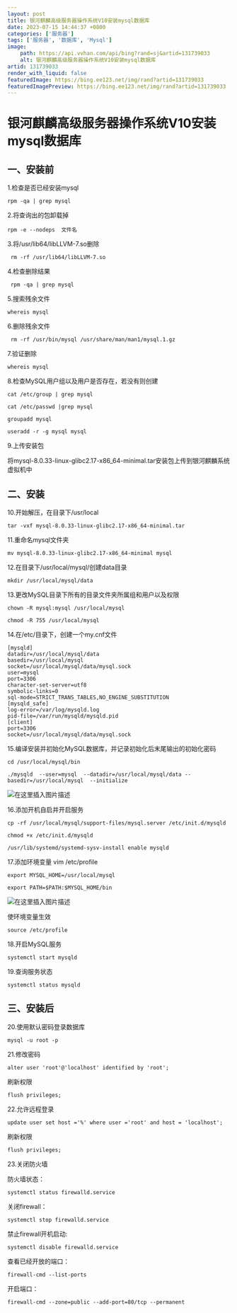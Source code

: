 ```yaml
---
layout: post
title: 银河麒麟高级服务器操作系统V10安装mysql数据库
date: 2023-07-15 14:44:37 +0800
categories: ['服务器']
tags: ['服务器', '数据库', 'Mysql']
image:
    path: https://api.vvhan.com/api/bing?rand=sj&artid=131739033
    alt: 银河麒麟高级服务器操作系统V10安装mysql数据库
artid: 131739033
render_with_liquid: false
featuredImage: https://bing.ee123.net/img/rand?artid=131739033
featuredImagePreview: https://bing.ee123.net/img/rand?artid=131739033
---
```


# 银河麒麟高级服务器操作系统V10安装mysql数据库

## 一、安装前

1.检查是否已经安装mysql

```
rpm -qa | grep mysql

```

2.将查询出的包卸载掉

```
rpm -e --nodeps  文件名

```

3.将/usr/lib64/libLLVM-7.so删除

```
 rm -rf /usr/lib64/libLLVM-7.so

```

4.检查删除结果

```
 rpm -qa | grep mysql

```

5.搜索残余文件

```
whereis mysql

```

6.删除残余文件

```
 rm -rf /usr/bin/mysql /usr/share/man/man1/mysql.1.gz

```

7.验证删除

```
whereis mysql

```

8.检查MySQL用户组以及用户是否存在，若没有则创建

```
cat /etc/group | grep mysql

cat /etc/passwd |grep mysql

groupadd mysql

useradd -r -g mysql mysql

```

9.上传安装包
  
将mysql-8.0.33-linux-glibc2.17-x86\_64-minimal.tar安装包上传到银河麒麟系统虚拟机中

## 二、安装

10.开始解压，在目录下/usr/local

```
tar -vxf mysql-8.0.33-linux-glibc2.17-x86_64-minimal.tar

```

11.重命名mysql文件夹

```
mv mysql-8.0.33-linux-glibc2.17-x86_64-minimal mysql

```

12.在目录下/usr/local/mysql/创建data目录

```
mkdir /usr/local/mysql/data

```

13.更改MySQL目录下所有的目录文件夹所属组和用户以及权限

```
chown -R mysql:mysql /usr/local/mysql

chmod -R 755 /usr/local/mysql

```

14.在/etc/目录下，创建一个my.cnf文件

```
[mysqld]
datadir=/usr/local/mysql/data
basedir=/usr/local/mysql
socket=/usr/local/mysql/data/mysql.sock
user=mysql
port=3306
character-set-server=utf8
symbolic-links=0
sql-mode=STRICT_TRANS_TABLES,NO_ENGINE_SUBSTITUTION
[mysqld_safe]
log-error=/var/log/mysqld.log
pid-file=/var/run/mysqld/mysqld.pid
[client]
port=3306
socket=/usr/local/mysql/data/mysql.sock

```

15.编译安装并初始化MySQL数据库，并记录初始化后末尾输出的初始化密码

```
cd /usr/local/mysql/bin

```

```
./mysqld  --user=mysql  --datadir=/usr/local/mysql/data --basedir=/usr/local/mysql  --initialize

```

![在这里插入图片描述](https://i-blog.csdnimg.cn/blog_migrate/7f9f5517805eb144ec15234b9892fa89.png)
  
16.添加开机自启并开启服务

```
cp -rf /usr/local/mysql/support-files/mysql.server /etc/init.d/mysqld

chmod +x /etc/init.d/mysqld

/usr/lib/systemd/systemd-sysv-install enable mysqld

```

17.添加环境变量 vim /etc/profile

```
export MYSQL_HOME=/usr/local/mysql

export PATH=$PATH:$MYSQL_HOME/bin

```

![在这里插入图片描述](https://i-blog.csdnimg.cn/blog_migrate/126530de629bad6954d34073f09f8069.png)
  
使环境变量生效

```
source /etc/profile

```

18.开启MySQL服务

```
systemctl start mysqld

```

19.查询服务状态

```
systemctl status mysqld

```

## 三、安装后

20.使用默认密码登录数据库

```
mysql -u root -p

```

21.修改密码

```
alter user 'root'@'localhost' identified by 'root';

```

刷新权限

```
flush privileges;

```

22.允许远程登录

```
update user set host ='%' where user ='root' and host = 'localhost';

```

刷新权限

```
flush privileges;

```

23.关闭防火墙
  
防火墙状态：

```
systemctl status firewalld.service

```

关闭firewall：

```
systemctl stop firewalld.service

```

禁止firewall开机启动:

```
systemctl disable firewalld.service

```

查看已经开放的端口：

```
firewall-cmd --list-ports

```

开启端口：

```
firewall-cmd --zone=public --add-port=80/tcp --permanent

```